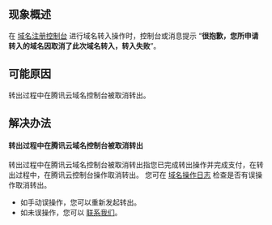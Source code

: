 
## 现象概述
在 [域名注册控制台](https://console.cloud.tencent.com/domain/mydomain) 进行域名转入操作时，控制台或消息提示 “**很抱歉，您所申请转入的域名因取消了此次域名转入，转入失败**”。

## 可能原因
转出过程中在腾讯云域名控制台被取消转出。


## 解决办法

#### 转出过程中在腾讯云域名控制台被取消转出
转出过程中在腾讯云域名控制台被取消转出指您已完成转出操作并完成支付，在转出过程中，在腾讯云控制台操作取消转出。
您可在 [域名操作日志](https://console.cloud.tencent.com/domain/logs) 检查是否有误操作取消转出。
- 如手动误操作，您可以重新发起转出。
- 如未误操作，您可以 [联系我们](https://cloud.tencent.com/online-service?source=PRESALE&from=doc_242)。







